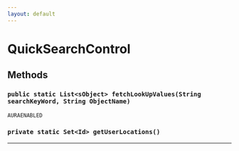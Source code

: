 ```yaml
---
layout: default
---
```

# QuickSearchControl
## Methods
### `public static List<sObject> fetchLookUpValues(String searchKeyWord, String ObjectName)`

`AURAENABLED`
### `private static Set<Id> getUserLocations()`
---
